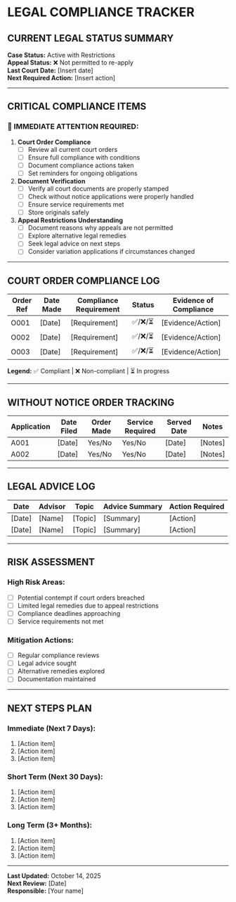 # LEGAL COMPLIANCE TRACKER

## CURRENT LEGAL STATUS SUMMARY

**Case Status:** Active with Restrictions  
**Appeal Status:** ❌ Not permitted to re-apply  
**Last Court Date:** [Insert date]  
**Next Required Action:** [Insert action]  

---

## CRITICAL COMPLIANCE ITEMS

### 🚨 IMMEDIATE ATTENTION REQUIRED:

1. **Court Order Compliance**
   - [ ] Review all current court orders
   - [ ] Ensure full compliance with conditions
   - [ ] Document compliance actions taken
   - [ ] Set reminders for ongoing obligations

2. **Document Verification**
   - [ ] Verify all court documents are properly stamped
   - [ ] Check without notice applications were properly handled
   - [ ] Ensure service requirements met
   - [ ] Store originals safely

3. **Appeal Restrictions Understanding**
   - [ ] Document reasons why appeals are not permitted
   - [ ] Explore alternative legal remedies
   - [ ] Seek legal advice on next steps
   - [ ] Consider variation applications if circumstances changed

---

## COURT ORDER COMPLIANCE LOG

| Order Ref | Date Made | Compliance Requirement | Status | Evidence of Compliance |
|-----------|-----------|------------------------|---------|----------------------|
| O001 | [Date] | [Requirement] | ✅/❌/⏳ | [Evidence/Action] |
| O002 | [Date] | [Requirement] | ✅/❌/⏳ | [Evidence/Action] |
| O003 | [Date] | [Requirement] | ✅/❌/⏳ | [Evidence/Action] |

**Legend:** ✅ Compliant | ❌ Non-compliant | ⏳ In progress

---

## WITHOUT NOTICE ORDER TRACKING

| Application | Date Filed | Order Made | Service Required | Served Date | Notes |
|-------------|------------|------------|------------------|-------------|-------|
| A001 | [Date] | Yes/No | Yes/No | [Date] | [Notes] |
| A002 | [Date] | Yes/No | Yes/No | [Date] | [Notes] |

---

## LEGAL ADVICE LOG

| Date | Advisor | Topic | Advice Summary | Action Required |
|------|---------|-------|----------------|-----------------|
| [Date] | [Name] | [Topic] | [Summary] | [Action] |
| [Date] | [Name] | [Topic] | [Summary] | [Action] |

---

## RISK ASSESSMENT

### High Risk Areas:
- [ ] Potential contempt if court orders breached
- [ ] Limited legal remedies due to appeal restrictions
- [ ] Compliance deadlines approaching
- [ ] Service requirements not met

### Mitigation Actions:
- [ ] Regular compliance reviews
- [ ] Legal advice sought
- [ ] Alternative remedies explored
- [ ] Documentation maintained

---

## NEXT STEPS PLAN

### Immediate (Next 7 Days):
1. [Action item]
2. [Action item]
3. [Action item]

### Short Term (Next 30 Days):
1. [Action item]
2. [Action item]
3. [Action item]

### Long Term (3+ Months):
1. [Action item]
2. [Action item]
3. [Action item]

---

**Last Updated:** October 14, 2025  
**Next Review:** [Date]  
**Responsible:** [Your name]